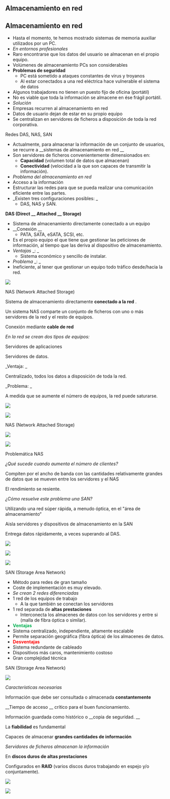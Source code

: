 ## Almacenamiento en red

## Almacenamiento en red

* Hasta el momento, te hemos mostrado sistemas de memoria auxiliar utilizados por un PC\.
* _En entornos profesionales_
* Raro encontrarse que los datos del usuario se almacenan en el propio equipo\.
* Volúmenes de almacenamiento PCs son considerables
* __Problemas de seguridad__
  * PC está sometido a ataques constantes de virus y troyanos
  * Al estar conectados a una red eléctrica hace vulnerable el sistema de datos
* Algunos trabajadores no tienen un puesto fijo de oficina \(portátil\)
* No es viable que toda la información se almacene en ése frágil portátil\.
* _Solución_
* Empresas recurren al almacenamiento en red
* Datos de usuario dejan de estar en su propio equipo
* Se centralizan en servidores de ficheros a disposición de toda la red corporativa\.

Redes DAS, NAS, SAN

* Actualmente, para almacenar la información de un conjunto de usuarios, se recurre a  __sistemas de almacenamiento en red __
* Son servidores de ficheros convenientemente dimensionados en:
  * __Capacidad__  \(volumen total de datos que almacenan\)
  * __Conectividad__  \(velocidad a la que son capaces de transmitir la información\)\.
* _Problema del almacenamiento en red_
* Acceso a la información
* Estructurar las redes para que se pueda realizar una comunicación eficiente entre las partes\.
* _Existen tres configuraciones posibles: _
  * DAS, NAS y SAN\.

__DAS \(Direct __  __Attached__  __ Storage\)__

* Sistema de almacenamiento directamente conectado a un equipo
* __Conexión __
  * PATA, SATA, eSATA, SCSI, etc\.
* Es el propio equipo el que tiene que gestionar las peticiones de información, al tiempo que las deriva al dispositivo de almacenamiento\.
* _Ventajas_  _: _
  * Sistema económico y sencillo de instalar\.
* _Problema_  _: _
* Ineficiente, al tener que gestionar un equipo todo tráfico desde/hacia la red\.

![](img/8%20Almacenamiento%20en%20red0.jpg)

NAS \(Network Attached Storage\)

Sistema de almacenamiento directamente  __conectado a la red__ \.

Un sistema NAS comparte un conjunto de ficheros con uno o más servidores de la red y el resto de equipos\.

Conexión mediante  __cable de red__

_En la red se crean dos tipos de equipos:_

Servidores de aplicaciones

Servidores de datos\.

_Ventaja: _

Centralizado, todos los datos a disposición de toda la red\.

_Problema: _

A medida que se aumente el número de equipos, la red puede saturarse\.

![](img/8%20Almacenamiento%20en%20red1.jpg)

![](img/8%20Almacenamiento%20en%20red2.jpg)

NAS \(Network Attached Storage\)

![](img/8%20Almacenamiento%20en%20red3.jpg)

![](img/8%20Almacenamiento%20en%20red4.jpg)

Problemática NAS

_¿Qué sucede cuando aumenta el número de clientes?_

Compiten por el ancho de banda con las cantidades relativamente grandes de datos que se mueven entre los servidores y el NAS

El rendimiento se resiente\.

_¿Cómo resuelve este problema una SAN?_

Utilizando una red súper rápida, a menudo óptica, en el "área de almacenamiento“

Aisla servidores y dispositivos de almacenamiento en la SAN

Entrega datos rápidamente, a veces superando al DAS\.

![](img/8%20Almacenamiento%20en%20red5.jpg)

![](img/8%20Almacenamiento%20en%20red6.jpg)

![](img/8%20Almacenamiento%20en%20red7.jpg)

SAN \(Storage Area Network\)

* Método para redes de gran tamaño
* Coste de implementación es muy elevado\.
* _Se crean 2 redes diferenciadas_
* 1 red de los equipos de trabajo
  * A la que también se conectan los servidores
* 1 red separada de  __altas prestaciones__
  * Interconecta los almacenes de datos con los servidores y entre si \(malla de fibra óptica o similar\)\.
* <span style="color:#00B050"> __Ventajas__ </span>
* Sistema centralizado, independiente, altamente escalable
* Permite separación geográfica \(fibra óptica\) de los almacenes de datos\.
* <span style="color:#FF0000"> __Desventajas__ </span>
* Sistema redundante de cableado
* Dispositivos más caros, mantenimiento costoso
* Gran complejidad técnica

SAN \(Storage Area Network\)

![](img/8%20Almacenamiento%20en%20red8.jpg)

_Características necesarias_

Información que debe ser consultada o almacenada  __constantemente__

__Tiempo de acceso __ crítico para el buen funcionamiento\.

Información guardada como histórico o  __copia de seguridad\. __

La  __fiabilidad__  es fundamental

Capaces de almacenar  __grandes cantidades de información__

_Servidores de ficheros almacenan la información_

En  __discos duros de altas prestaciones__

Configurados en  __RAID__  \(varios discos duros trabajando en espejo y/o conjuntamente\)\.

![](img/8%20Almacenamiento%20en%20red9.jpg)

![](img/8%20Almacenamiento%20en%20red10.jpg)

